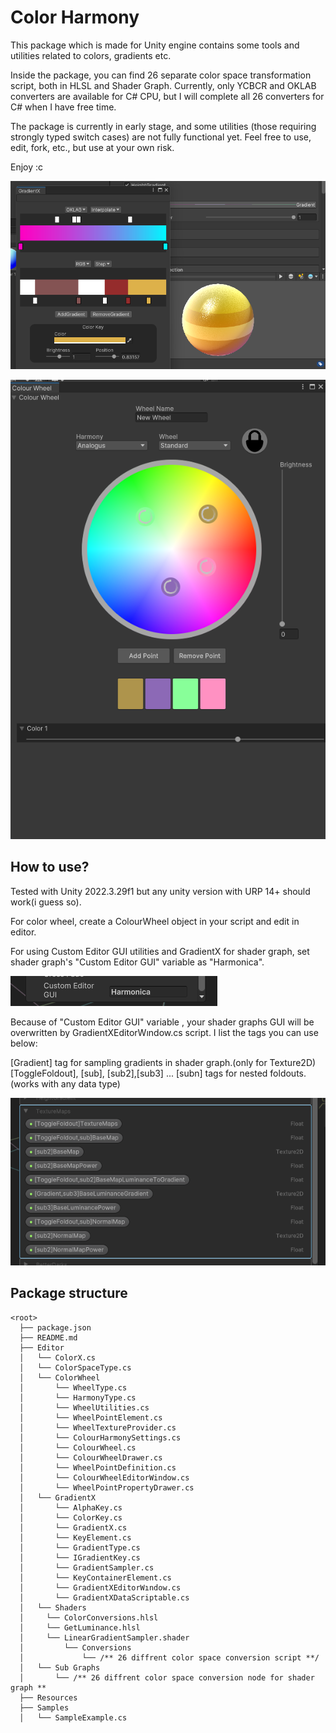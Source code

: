 # Color Harmony

This package which is made for Unity engine contains some tools and utilities related to colors, gradients etc.

Inside the package, you can find 26 separate color space transformation script, both in HLSL and Shader Graph. 
Currently, only YCBCR and OKLAB converters are available for C# CPU, but I will complete all 26 converters for C# when I have free time.

The package is currently in early stage, and some utilities (those requiring strongly typed switch cases) are not fully functional yet. 
Feel free to use, edit, fork, etc., but use at your own risk.

Enjoy :c



![alt text](https://raw.githubusercontent.com/xOrfe/ColorHarmony/main/Images/GradientX.png)

![alt text](https://raw.githubusercontent.com/xOrfe/ColorHarmony/main/Images/ColorWheel.png)

## How to use?

Tested with Unity 2022.3.29f1 but any unity version with URP 14+ should work(i guess so).

For color wheel, create a ColourWheel object in your script and edit in editor.

For using Custom Editor GUI utilities and GradientX for shader graph, set shader graph's "Custom Editor GUI" variable as "Harmonica".

![alt text](https://raw.githubusercontent.com/xOrfe/ColorHarmony/main/Images/CustomEditorGUI.png)

Because of "Custom Editor GUI" variable , your shader graphs GUI will be overwritten by GradientXEditorWındow.cs script.
I list the tags you can use below:

[Gradient] tag for sampling gradients in shader graph.(only for Texture2D)
[ToggleFoldout], [sub], [sub2],[sub3] ... [subn] tags for nested foldouts.(works with any data type)

![alt text](https://raw.githubusercontent.com/xOrfe/ColorHarmony/main/Images/EditorGUITags.png)


## Package structure

```none
<root>
  ├── package.json
  ├── README.md
  ├── Editor
  │   └── ColorX.cs
  │   └── ColorSpaceType.cs
  │   └── ColorWheel
  │       └── WheelType.cs
  │       └── HarmonyType.cs
  │       └── WheelUtilities.cs
  │       └── WheelPointElement.cs
  │       └── WheelTextureProvider.cs
  │       └── ColourHarmonySettings.cs
  │       └── ColourWheel.cs
  │       └── ColourWheelDrawer.cs
  │       └── WheelPointDefinition.cs
  │       └── ColourWheelEditorWindow.cs
  │       └── WheelPointPropertyDrawer.cs
  │   └── GradientX
  │       └── AlphaKey.cs
  │       └── ColorKey.cs
  │       └── GradientX.cs
  │       └── KeyElement.cs
  │       └── GradientType.cs
  │       └── IGradientKey.cs
  │       └── GradientSampler.cs
  │       └── KeyContainerElement.cs
  │       └── GradientXEditorWındow.cs
  │       └── GradientXDataScriptable.cs
  │   └── Shaders
  │     └── ColorConversions.hlsl
  │     └── GetLuminance.hlsl
  │     └── LinearGradientSampler.shader
  │         └── Conversions
  │             └── /** 26 diffrent color space conversion script **/
  │   └── Sub Graphs
  │       └── /** 26 diffrent color space conversion node for shader graph **
  ├── Resources
  ├── Samples
  │   └── SampleExample.cs
```